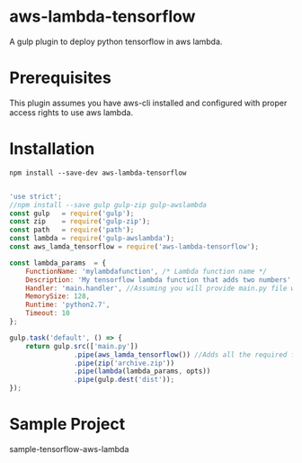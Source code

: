 # aws-lambda-tensorflow

A gulp plugin to deploy python tensorflow in aws lambda. 

# Prerequisites

This plugin assumes you have aws-cli installed and configured with proper access rights to use aws lambda.

# Installation

```
npm install --save-dev aws-lambda-tensorflow
```

```javascript

'use strict';
//npm install --save gulp gulp-zip gulp-awslambda
const gulp   = require('gulp');
const zip    = require('gulp-zip');
const path   = require('path');
const lambda = require('gulp-awslambda');
const aws_lamda_tensorflow = require('aws-lambda-tensorflow');

const lambda_params  = {
    FunctionName: 'mylambdafunction', /* Lambda function name */
    Description: 'My tensorflow lambda function that adds two numbers', //Description for your lambda function
    Handler: 'main.handler', //Assuming you will provide main.py file with a function called handler.
    MemorySize: 128,
    Runtime: 'python2.7',
    Timeout: 10
};

gulp.task('default', () => {
    return gulp.src(['main.py'])
                .pipe(aws_lamda_tensorflow()) //Adds all the required files needed to run tensor flow in aws lambda
                .pipe(zip('archive.zip'))
                .pipe(lambda(lambda_params, opts))
                .pipe(gulp.dest('dist'));
});

```

# Sample Project

sample-tensorflow-aws-lambda